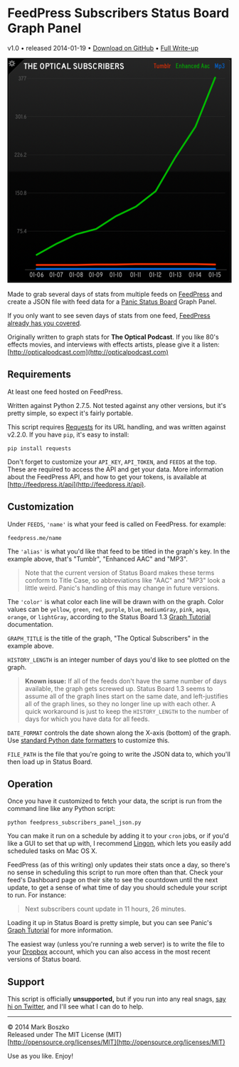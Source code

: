 # FeedPress Subscribers Status Board Graph Panel

v1.0 • released 2014-01-19 • [Download on GitHub](https://github.com/bobtiki) • [Full Write-up](http://wp.me/p3sLxU-uf)

![Panel shown with sample data from The Optical podcast.](Feedpress-Subscribers-Status-Board-Graph-Panel-JSON.png)

Made to grab several days of stats from multiple feeds on [FeedPress](http://feedpress.it) and create a JSON file with feed data for a [Panic Status Board](http://panic.com/statusboard/) Graph Panel.

If you only want to see seven days of stats from one feed, [FeedPress already has you covered](http://feedpress.it/support/questions/status-board).

Originally written to graph stats for **The Optical Podcast**. If you like 80's effects movies, and interviews with effects artists, please give it a listen: [http://opticalpodcast.com](http://opticalpodcast.com)

## Requirements

At least one feed hosted on FeedPress.

Written against Python 2.7.5. Not tested against any other versions, but it's pretty simple, so expect it's fairly portable.

This script requires [Requests](http://docs.python-requests.org/en/latest/) for its URL handling, and was written against v2.2.0. If you have `pip`, it's easy to install:

	pip install requests

Don't forget to customize your `API_KEY`, `API_TOKEN`, and `FEEDS` at the top. These are required to access the API and get your data. More information about the FeedPress API, and how to get your tokens, is available at [http://feedpress.it/api](http://feedpress.it/api).

## Customization

Under `FEEDS`, `'name'` is what your feed is called on FeedPress. for example:

	feedpress.me/name

The `'alias'` is what you'd like that feed to be titled in the graph's key. In the example above, that's "Tumblr", "Enhanced AAC" and "MP3".

> Note that the current version of Status Board makes these terms conform to Title Case, so abbreviations like "AAC" and "MP3" look a little weird. Panic's handling of this may change in future versions.

The `'color'` is what color each line will be drawn with on the graph. Color values can be `yellow`, `green`, `red`, `purple`, `blue`, `mediumGray`, `pink`, `aqua`, `orange`, or `lightGray`, according to the Status Board 1.3 [Graph Tutorial](http://www.panic.com/statusboard/docs/graph_tutorial.pdf) documentation.

`GRAPH_TITLE` is the title of the graph, "The Optical Subscribers" in the example above.

`HISTORY_LENGTH` is an integer number of days you'd like to see plotted on the graph.

> **Known issue:** If all of the feeds don't have the same number of days available, the graph gets screwed up. Status Board 1.3 seems to assume all of the graph lines start on the same date, and left-justifies all of the graph lines, so they no longer line up with each other. A quick workaround is just to keep the `HISTORY_LENGTH` to the number of days for which you have data for all feeds.

`DATE_FORMAT` controls the date shown along the X-axis (bottom) of the graph. Use [standard Python date formatters](http://docs.python.org/2/library/datetime.html#strftime-and-strptime-behavior) to customize this.

`FILE_PATH` is the file that you're going to write the JSON data to, which you'll then load up in Status Board.

## Operation

Once you have it customized to fetch your data, the script is run from the command line like any Python script:

	python feedpress_subscribers_panel_json.py

You can make it run on a schedule by adding it to your `cron` jobs, or if you'd like a GUI to set that up with, I recommend [Lingon](https://itunes.apple.com/us/app/lingon-3/id450201424?mt=12&uo=4&at=10lmSY), which lets you easily add scheduled tasks on Mac OS X.

FeedPress (as of this writing) only updates their stats once a day, so there's no sense in scheduling this script to run more often than that. Check your feed's Dashboard page on their site to see the countdown until the next update, to get a sense of what time of day you should schedule your script to run. For instance:

> Next subscribers count update in 11 hours, 26 minutes.

Loading it up in Status Board is pretty simple, but you can see Panic's [Graph Tutorial](http://www.panic.com/statusboard/docs/graph_tutorial.pdf) for more information.

The easiest way (unless you're running a web server) is to write the file to your [Dropbox](https://db.tt/LiFdI5LM) account, which you can also access in the most recent versions of Status board.

## Support

This script is officially **unsupported,** but if you run into any real snags, [say hi on Twitter](http://twitter.com/bobtiki), and I'll see what I can do to help.

-----

&copy; 2014 Mark Boszko  
Released under The MIT License (MIT)  
[http://opensource.org/licenses/MIT](http://opensource.org/licenses/MIT)

Use as you like. Enjoy!
